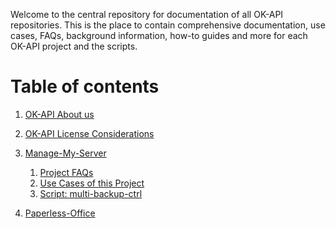 Welcome to the central repository for documentation of all OK-API repositories. 
This is the place to contain comprehensive documentation, use cases, FAQs, background information, how-to guides and more for each OK-API project and the scripts. 

# Table of contents

1. [OK-API About us](./content/OK-API/about-okapi.md)
2. [OK-API License Considerations](./content/OK-API/license-considerations.md)  
  
3. [Manage-My-Server](./content/Manage-My-Server/about-manage-my-server.md)
   1. [Project FAQs](./content/Manage-My-Server/FAQs.md)
   2. [Use Cases of this Project](./content/Manage-My-Server/use-cases.md)  
   3. [Script: multi-backup-ctrl](./content/Manage-My-Server/multi-backup-ctrl.md)

4. [Paperless-Office](./Paperless-Office/about-paperless-office.md) 

